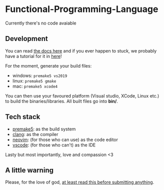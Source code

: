 # Functional-Programming-Language

Currently there's no code avaiable


## Development

You can read [the docs here](docs/01%20-%20Getting%20Started.md) and if you ever
happen to stuck, we probably have a tutorial for it in [here](RESOURCES.md)!

For the moment, generate your build files:

- windows: `premake5 vs2019`
- linux: `premake5 gmake`
- mac: `premake5 xcode4`

You can then use your favoured platform (Visual studio, XCode, Linux etc.)
to build the binaries/libraries. All built files go into __bin/__.


## Tech stack

- [premake5](https://premake.github.io/): as the build system
- [clang](https://clang.llvm.org/): as the compiler
- [neovim](https://neovim.io/): (for those who can use) as the code editor
- [vscode](https://code.visualstudio.com/): (for those who can't) as the IDE


Lasty but most importantly, love and compassion <3


## A little warning

Please, for the love of god,
[at least read this before submitting anything](docs/02%20-%20Coding%20Style.md).